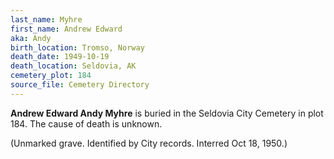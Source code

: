 ```yaml
---
last_name: Myhre
first_name: Andrew Edward
aka: Andy
birth_location: Tromso, Norway
death_date: 1949-10-19
death_location: Seldovia, AK
cemetery_plot: 184
source_file: Cemetery Directory
---
```

**Andrew Edward  Andy Myhre** is buried in the Seldovia City Cemetery in plot 184.  The cause of death is unknown.



(Unmarked grave. Identified by City records. Interred Oct 18, 1950.)
